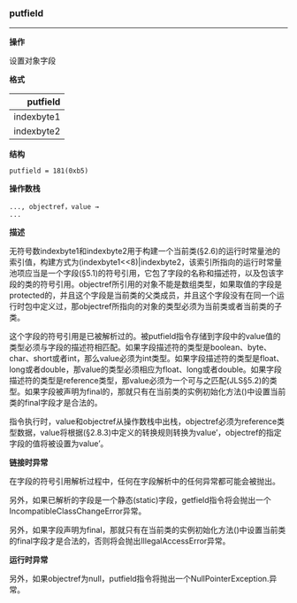 ### putfield

----

**操作**

设置对象字段

**格式**

|putfield|
|--------:|
|indexbyte1|
|indexbyte2|

**结构**
```
putfield = 181(0xb5)
```

**操作数栈**
```
..., objectref，value →
...
```

**描述**

无符号数indexbyte1和indexbyte2用于构建一个当前类(§2.6)的运行时常量池的索引值，构建方式为(indexbyte1<<8)|indexbyte2，该索引所指向的运行时常量池项应当是一个字段(§5.1)的符号引用，它包了字段的名称和描述符，以及包该字段的类的符号引用。objectref所引用的对象不能是数组类型，如果取值的字段是protected的，并且这个字段是当前类的父类成员，并且这个字段没有在同一个运行时包中定义过，那objectref所指向的对象的类型必须为当前类或者当前类的子类。

这个字段的符号引用是已被解析过的。被putfield指令存储到字段中的value值的类型必须与字段的描述符相匹配。如果字段描述符的类型是boolean、byte、char、short或者int，那么value必须为int类型。如果字段描述符的类型是float、long或者double，那value的类型必须相应为float、long或者double。如果字段描述符的类型是reference类型，那value必须为一个可与之匹配(JLS§5.2)的类型。如果字段被声明为final的，那就只有在当前类的实例初始化方法(<init>)中设置当前类的final字段才是合法的。

指令执行时，value和objectref从操作数栈中出栈，objectref必须为reference类型数据，value将根据(§2.8.3)中定义的转换规则转换为value’，objectref的指定字段的值将被设置为value’。

**链接时异常**

在字段的符号引用解析过程中，任何在字段解析中的任何异常都可能会被抛出。

另外，如果已解析的字段是一个静态(static)字段，getfield指令将会抛出一个IncompatibleClassChangeError异常。

另外，如果字段声明为final，那就只有在当前类的实例初始化方法(<init>)中设置当前类的final字段才是合法的，否则将会抛出IllegalAccessError异常。

**运行时异常**

另外，如果objectref为null，putfield指令将抛出一个NullPointerException.异常。
